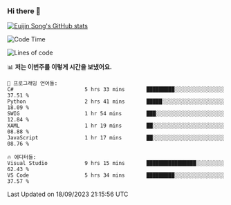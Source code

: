 ### Hi there 👋

[![Euijin Song's GitHub stats](https://github-readme-stats.vercel.app/api?username=lstar2397&count_private=true&show_icons=true&theme=tokyonight&locale=kr)](https://github.com/anuraghazra/github-readme-stats)

<!--START_SECTION:waka-->
![Code Time](http://img.shields.io/badge/Code%20Time-192%20hrs%2035%20mins-blue)

![Lines of code](https://img.shields.io/badge/%EC%A0%80%EB%8A%94%20%EC%97%AC%ED%83%9C%EA%B9%8C%EC%A7%80%20-750.0%20thousand%20%EC%A4%84%EC%9D%98%20%EC%BD%94%EB%93%9C%EB%A5%BC%20%EC%9E%91%EC%84%B1%ED%96%88%EC%96%B4%EC%9A%94.-blue)

📊 **저는 이번주를 이렇게 시간을 보냈어요.** 

```text
💬 프로그래밍 언어들: 
C#                       5 hrs 33 mins       █████████░░░░░░░░░░░░░░░░   37.51 % 
Python                   2 hrs 41 mins       █████░░░░░░░░░░░░░░░░░░░░   18.09 % 
SWIG                     1 hr 54 mins        ███░░░░░░░░░░░░░░░░░░░░░░   12.84 % 
XAML                     1 hr 19 mins        ██░░░░░░░░░░░░░░░░░░░░░░░   08.88 % 
JavaScript               1 hr 17 mins        ██░░░░░░░░░░░░░░░░░░░░░░░   08.76 % 

🔥 에디터들: 
Visual Studio            9 hrs 15 mins       ████████████████░░░░░░░░░   62.43 % 
VS Code                  5 hrs 34 mins       █████████░░░░░░░░░░░░░░░░   37.57 % 
```


 Last Updated on 18/09/2023 21:15:56 UTC
<!--END_SECTION:waka-->

<!--
**lstar2397/lstar2397** is a ✨ _special_ ✨ repository because its `README.md` (this file) appears on your GitHub profile.

Here are some ideas to get you started:

- 🔭 I’m currently working on ...
- 🌱 I’m currently learning ...
- 👯 I’m looking to collaborate on ...
- 🤔 I’m looking for help with ...
- 💬 Ask me about ...
- 📫 How to reach me: ...
- 😄 Pronouns: ...
- ⚡ Fun fact: ...
-->
